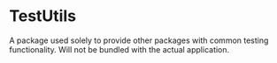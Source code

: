 # TestUtils

A package used solely to provide other packages with common testing functionality. Will not be bundled with the actual application.
